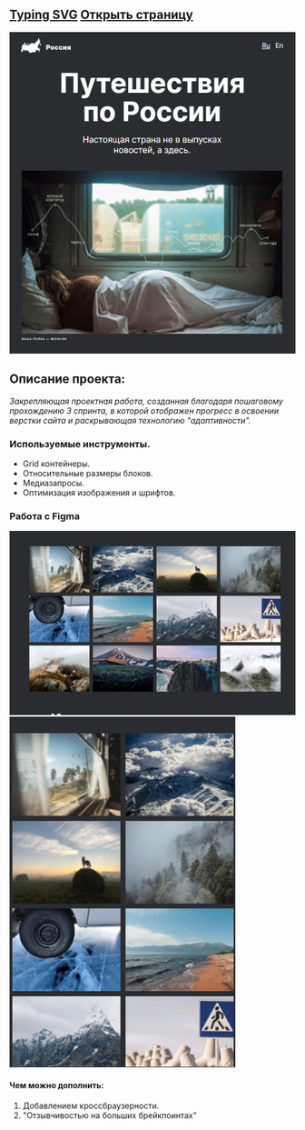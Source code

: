 
[Typing SVG](https://project-cards.jtpotatodev.workers.dev/?project=Путешествие%20по%20России&started=1%20May%202022&codename=Alexandr)
[Открыть страницу](https://aleksandrsdkv.github.io/y.praktikum.russian-travel/)
---
![Шаблон](/image/шаблон.png)
## Описание проекта:
 _Закрепляющая проектная работа, созданная благодаря пошаговому прохождению 3 спринта, в которой отображен прогресс в освоении верстки сайта и раскрывающая технологию "адаптивности"._

### Используемые инструменты.
* Grid контейнеры.
* Относительные размеры блоков.
* Медиазапросы.
* Оптимизация изображения и шрифтов.
### Работа с Figma
![Шаблон](/image/большой.png)
![Шаблон](/image/малый.png)

#### Чем можно дополнить:
1. Добавлением кроссбраузерности.
2. "Отзывчивостью на больших брейкпоинтах"
